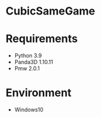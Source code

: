 # CubicSameGame

# Requirements
* Python 3.9
* Panda3D 1.10.11
* Pmw 2.0.1

# Environment
* Windows10
